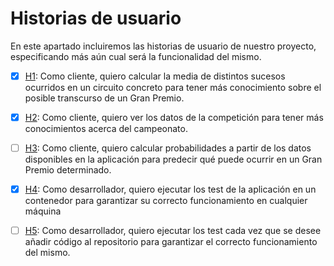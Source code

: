 # Historias de usuario

En este apartado incluiremos las historias de usuario de nuestro proyecto, especificando más aún cual será la funcionalidad del mismo.

- [x] [H1](https://github.com/currobeltran/F1-Predictor/issues/3): Como cliente, quiero calcular la media de distintos sucesos ocurridos en un circuito concreto para tener más conocimiento sobre el posible transcurso de un Gran Premio.

- [x] [H2](https://github.com/currobeltran/F1-Predictor/issues/4): Como cliente, quiero ver los datos de la competición para tener más conocimientos acerca del campeonato.

- [ ] [H3](https://github.com/currobeltran/F1-Predictor/issues/5): Como cliente, quiero calcular probabilidades a partir de los datos disponibles en la aplicación para predecir qué puede ocurrir en un Gran Premio determinado.

- [x] [H4](https://github.com/currobeltran/F1-Predictor/issues/55): Como desarrollador, quiero ejecutar los test de la aplicación en un contenedor para garantizar su correcto funcionamiento en cualquier máquina

- [ ] [H5](https://github.com/currobeltran/F1-Predictor/issues/62): Como desarrollador, quiero ejecutar los test cada vez que se desee añadir código al repositorio para garantizar el correcto funcionamiento del mismo.
